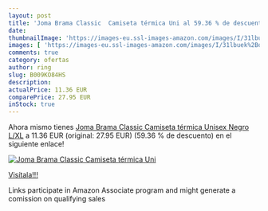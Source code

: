 ```yaml
---
layout: post
title: 'Joma Brama Classic  Camiseta térmica Uni al 59.36 % de descuento'
date: 
thumbnailImage: 'https://images-eu.ssl-images-amazon.com/images/I/31lbuek%2BoFL._SL200_.jpg'
images: [ 'https://images-eu.ssl-images-amazon.com/images/I/31lbuek%2BoFL._SL200_.jpg' ]
comments: true
category: ofertas
author: ring
slug: B009KO84HS
description:
actualPrice: 11.36 EUR
comparePrice: 27.95 EUR
inStock: true
---
```


Ahora mismo tienes [Joma Brama Classic  Camiseta térmica Unisex  Negro  L/XL](https://www.amazon.es/dp/B009KO84HS/?tag=tolees-21) a 11.36 EUR (original: 27.95 EUR) (59.36 %  de descuento) en el siguiente enlace!

[![Joma Brama Classic  Camiseta térmica Uni](https://images-eu.ssl-images-amazon.com/images/I/31lbuek%2BoFL._SL200_.jpg)](https://www.amazon.es/dp/B009KO84HS/?tag=tolees-21)

[Visítala!!!](https://www.amazon.es/dp/B009KO84HS/?tag=tolees-21)

Links participate in Amazon Associate program and might generate a comission on qualifying sales
